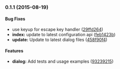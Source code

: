 ### 0.1.1 (2015-08-19)


#### Bug Fixes

* use keyup for escape key handler ([29ffd264](https://github.com/aurelia/dialog/commit/29ffd2646729b47e3ea230e6070bb54b3c657aa6))
* **index:** update to latest configuration api ([feb1423b](https://github.com/aurelia/dialog/commit/feb1423b5f702f909f3cff6e9b7ae1c7b35e718d))
* **update:** Update to latest dialog files ([458f90f4](https://github.com/aurelia/dialog/commit/458f90f47c504fa839b1def8d69b38864e7ea49f))


#### Features

* **dialog:** Add tests and usage examples ([93239215](https://github.com/aurelia/dialog/commit/932392159c0c11eaf1e989dd4dde31b1b37af11a))

